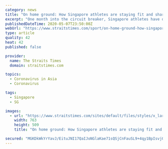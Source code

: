 ```yaml
---
category: news
title: "On home ground: How Singapore athletes are staying fit and sharp during Covid-19 circuit breaker"
excerpt: "One month into the circuit breaker, Singapore athletes have devised new training routines to stay fit and sharp. From creating makeshift opponents to utilising different equipment, they are living up to a maxim in sports – there are no excuses. National jiu-jitsu exponent Daryl Chia focuses on his target, grips his opponent tightly and ..."
publishedDateTime: 2020-05-07T23:50:00Z
webUrl: "https://www.straitstimes.com/sport/on-home-ground-how-singapore-athletes-are-staying-fit-and-sharp-during-covid-19-circuit"
type: article
quality: 42
heat: 42
published: false

provider:
  name: The Straits Times
  domain: straitstimes.com

topics:
  - Coronavirus in Asia
  - Coronavirus

tags:
  - Singapore
  - SG

images:
  - url: "https://www.straitstimes.com/sites/default/files/styles/x_large/public/articles/2020/05/08/nz_sports_080520.jpg?itok=d-eM6Mhu"
    width: 763
    height: 509
    title: "On home ground: How Singapore athletes are staying fit and sharp during Covid-19 circuit breaker"

secured: "MGKDkWkYrYavJ/EituJNI17QaIJoNGlaKae71sQSjCnFauSL9+4qy1BpIsvj0PNIlfaTVTdrgDZ6mJl+Rc9ZgbWq1OxiETaTQIAmZEjMA9beLuKLJ+v4ycFJOvp2u4yFp/4muqrIXo+CxXuFQt7DjSwU+Qjg5bz7TfvY9pcvsJL9UCaN68JRPeznQCqSwf13nhHIaX9EhYDd8vol0H5YNSWo9J55dUF13cUSiZZ9dCdo7HoqHhkXooaXD6AFXyOJy8vJsWn2Ynl/IHVUYxiaf2uouUPbxFjxFv2rpnd4MTRZms2OnBtL7tZGtHttFrDM;clRURydRkjnhy0MnSsUVrg=="
---
```


